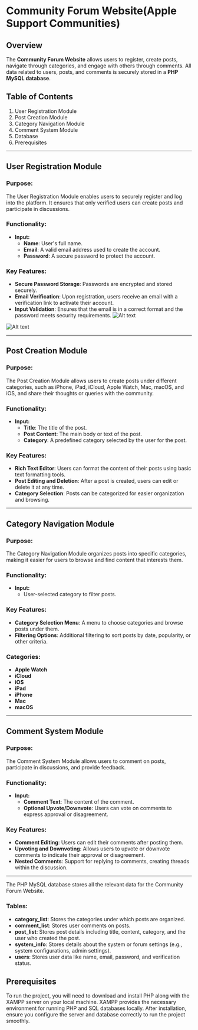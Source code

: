 # Community Forum Website(Apple Support Communities)

## Overview

The **Community Forum Website** allows users to register, create posts, navigate through categories, and engage with others through comments. All data related to users, posts, and comments is securely stored in a **PHP MySQL database**.

## Table of Contents

1. User Registration Module
2. Post Creation Module
3. Category Navigation Module
4. Comment System Module
5. Database
6. Prerequisites

---

## User Registration Module

### Purpose:
The User Registration Module enables users to securely register and log into the platform. It ensures that only verified users can create posts and participate in discussions.

### Functionality:
- **Input:**
  - **Name**: User's full name.
  - **Email**: A valid email address used to create the account.
  - **Password**: A secure password to protect the account.

### Key Features:
- **Secure Password Storage**: Passwords are encrypted and stored securely.
- **Email Verification**: Upon registration, users receive an email with a verification link to activate their account.
- **Input Validation**: Ensures that the email is in a correct format and the password meets security requirements.
![Alt text](https://res.cloudinary.com/dfukrpd9z/image/upload/v12345678/56a87e84b4cb89f9d49a3238cba9c089.jpg)


![Alt text](URL_of_the_image)


---

## Post Creation Module

### Purpose:
The Post Creation Module allows users to create posts under different categories, such as iPhone, iPad, iCloud, Apple Watch, Mac, macOS, and iOS, and share their thoughts or queries with the community.

### Functionality:
- **Input:**
  - **Title**: The title of the post.
  - **Post Content**: The main body or text of the post.
  - **Category**: A predefined category selected by the user for the post.

### Key Features:
- **Rich Text Editor**: Users can format the content of their posts using basic text formatting tools.
- **Post Editing and Deletion**: After a post is created, users can edit or delete it at any time.
- **Category Selection**: Posts can be categorized for easier organization and browsing.

---

## Category Navigation Module

### Purpose:
The Category Navigation Module organizes posts into specific categories, making it easier for users to browse and find content that interests them.

### Functionality:
- **Input:**
  - User-selected category to filter posts.

### Key Features:
- **Category Selection Menu**: A menu to choose categories and browse posts under them.
- **Filtering Options**: Additional filtering to sort posts by date, popularity, or other criteria.

### Categories:
- **Apple Watch**
- **iCloud**
- **iOS**
- **iPad**
- **iPhone**
- **Mac**
- **macOS**

---

## Comment System Module

### Purpose:
The Comment System Module allows users to comment on posts, participate in discussions, and provide feedback.

### Functionality:
- **Input:**
  - **Comment Text**: The content of the comment.
  - **Optional Upvote/Downvote**: Users can vote on comments to express approval or disagreement.

### Key Features:
- **Comment Editing**: Users can edit their comments after posting them.
- **Upvoting and Downvoting**: Allows users to upvote or downvote comments to indicate their approval or disagreement.
- **Nested Comments**: Support for replying to comments, creating threads within the discussion.

---

The PHP MySQL database stores all the relevant data for the Community Forum Website.

### Tables:

- **category_list**: Stores the categories under which posts are organized.
- **comment_list**: Stores user comments on posts.
- **post_list**: Stores post details including title, content, category, and the user who created the post.
- **system_info**: Stores details about the system or forum settings (e.g., system configurations, admin settings).
- **users**: Stores user data like name, email, password, and verification status.



## Prerequisites

To run the project, you will need to download and install PHP along with the XAMPP server on your local machine. XAMPP provides the necessary environment for running PHP and SQL databases locally. After installation, ensure you configure the server and database correctly to run the project smoothly.



